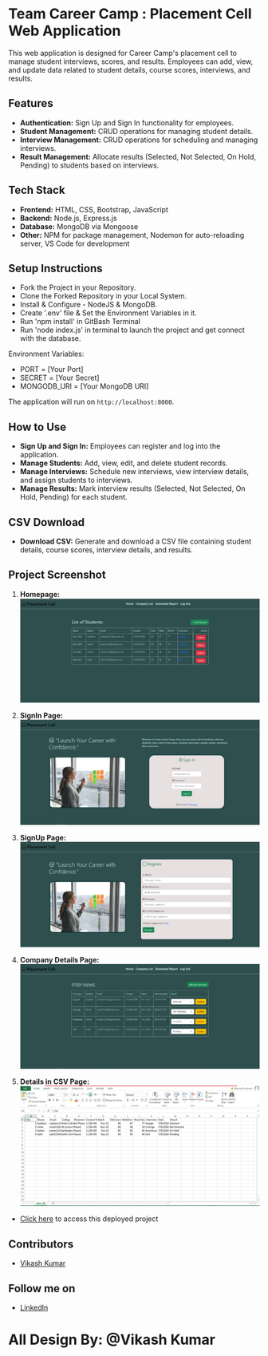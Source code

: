 # Team Career Camp : Placement Cell Web Application

This web application is designed for Career Camp's placement cell to manage student interviews, scores, and results. Employees can add, view, and update data related to student details, course scores, interviews, and results.

## Features

- **Authentication:** Sign Up and Sign In functionality for employees.
- **Student Management:** CRUD operations for managing student details.
- **Interview Management:** CRUD operations for scheduling and managing interviews.
- **Result Management:** Allocate results (Selected, Not Selected, On Hold, Pending) to students based on interviews.

## Tech Stack

- **Frontend:** HTML, CSS, Bootstrap, JavaScript
- **Backend:** Node.js, Express.js
- **Database:** MongoDB via Mongoose
- **Other:** NPM for package management, Nodemon for auto-reloading server, VS Code for development

## Setup Instructions

- Fork the Project in your Repository.
- Clone the Forked Repository in your Local System.
- Install & Configure - NodeJS & MongoDB.
- Create '.env' file & Set the Environment Variables in it.
- Run 'npm install' in GitBash Terminal
- Run 'node index.js' in terminal to launch the project and get connect with the database.

Environment Variables:

- PORT = [Your Port]
- SECRET = [Your Secret]
- MONGODB_URI = [Your MongoDB URI]

The application will run on `http://localhost:8000`.

## How to Use

- **Sign Up and Sign In:** Employees can register and log into the application.
- **Manage Students:** Add, view, edit, and delete student records.
- **Manage Interviews:** Schedule new interviews, view interview details, and assign students to interviews.
- **Manage Results:** Mark interview results (Selected, Not Selected, On Hold, Pending) for each student.

## CSV Download

- **Download CSV:** Generate and download a CSV file containing student details, course scores, interview details, and results.

## Project Screenshot

1. **Homepage:**
   ![Homepage](public/images/HomePage.PNG)

2. **SignIn Page:**
   ![SignIn Page](public/images/SignInPage.PNG)
   
3. **SignUp Page:**
   ![SignUp Page](public/images/SignUpPage.PNG)
   
4. **Company Details Page:**
   ![Company Details Page](public/images/CompanyListPage.PNG)

5. **Details in CSV Page:**
   ![Details in CSV Page](public/images/DetailsInCSV.PNG)

- [Click here]() to access this deployed project

## Contributors

- [Vikash Kumar](https://github.com/VikashKumar0120)

## Follow me on

- [LinkedIn](https://www.linkedin.com/in/vikash-kumar-103074282/)

# All Design By: @Vikash Kumar

